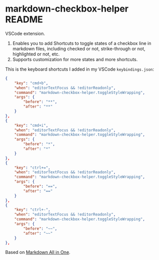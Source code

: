 # markdown-checkbox-helper README

VSCode extension.

1. Enables you to add Shortcuts to toggle states of a checkbox line in markdown files, including checked or not, strike-through or not, highlighted or not, etc.
2. Supports customization for more states and more shortcuts.

This is the keyboard shortcuts I added in my VSCode `keybindings.json`:

```json
{
    "key": "cmd+b",
    "when": "editorTextFocus && !editorReadonly",
    "command": "markdown-checkbox-helper.toggleStyleWrapping",
    "args": {
        "before": "**",
        "after": "**"
    }
},
{
    "key": "cmd+i",
    "when": "editorTextFocus && !editorReadonly",
    "command": "markdown-checkbox-helper.toggleStyleWrapping",
    "args": {
        "before": "*",
        "after": "*"
    }
},
{
    "key": "ctrl+=",
    "when": "editorTextFocus && !editorReadonly",
    "command": "markdown-checkbox-helper.toggleStyleWrapping",
    "args": {
        "before": "==",
        "after": "=="
    }
},
{
    "key": "ctrl+-",
    "when": "editorTextFocus && !editorReadonly",
    "command": "markdown-checkbox-helper.toggleStyleWrapping",
    "args": {
        "before": "~~",
        "after": "~~"
    }
},
```

Based on [Markdown All in One](https://github.com/yzhang-gh/vscode-markdown).
